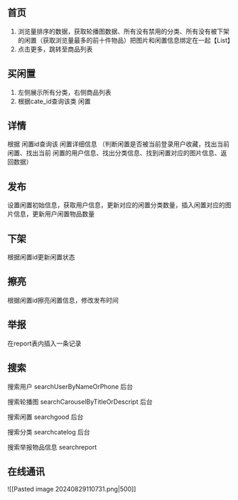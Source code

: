 
## 首页

1. 浏览量排序的数据，获取轮播图数据、所有没有禁用的分类、所有没有被下架的闲置（获取浏览量最多的前十件物品）把图片和闲置信息绑定在一起【List】
2. 点击更多，跳转至商品列表

## 买闲置

1. 左侧展示所有分类，右侧商品列表
2. 根据cate_id查询该类 闲置

## 详情

根据 闲置id查询该 闲置详细信息
（判断闲置是否被当前登录用户收藏，找出当前闲置、找出当前 闲置的用户信息、找出分类信息、找到闲置对应的图片信息、返回数据）

## 发布

设置闲置初始信息，获取用户信息，更新对应的闲置分类数量，插入闲置对应的图片信息，更新用户闲置物品数量

## 下架

根据闲置id更新闲置状态

## 擦亮

根据闲置id擦亮闲置信息，修改发布时间

## 举报

在report表内插入一条记录

## 搜索

搜索用户 searchUserByNameOrPhone  后台

搜索轮播图 searchCarouselByTitleOrDescript  后台

搜索闲置 searchgood 后台

搜索分类 searchcatelog 后台

搜索举报物品信息  searchreport

## 在线通讯

![[Pasted image 20240829110731.png|500]]